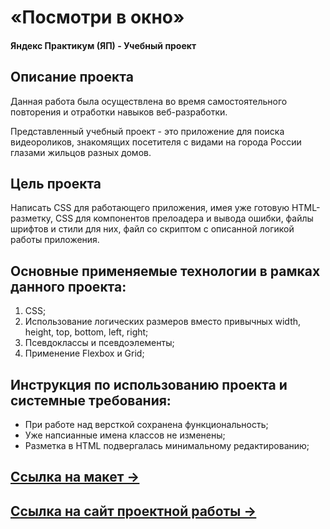 # «Посмотри в окно»
#### Яндекс Практикум (ЯП) - Учебный проект 

## Описание проекта
Данная работа была осуществлена во время самостоятельного повторения и отработки навыков веб-разработки.

Представленный учебный проект - это приложение для поиска видеороликов, знакомящих посетителя с видами на города России глазами жильцов разных домов. 

## Цель проекта
Написать CSS для работающего приложения, имея уже готовую HTML-разметку, CSS для компонентов прелоадера и вывода ошибки, файлы шрифтов и стили для них, файл со скриптом с описанной логикой работы приложения. 

## Основные применяемые технологии в рамках данного проекта:
  1. CSS;
  2. Использование логических размеров вместо привычных width, height, top, bottom, left, right;
  3. Псевдоклассы и псевдоэлементы;
  4. Применение Flexbox и Grid;

## Инструкция по использованию проекта и системные требования:
- При работе над версткой сохранена функциональность;
- Уже напсианные имена классов не изменены; 
- Разметка в HTML подвергалась минимальному редактированию;

## [Ссылка на макет &rarr;](https://www.figma.com/file/QHcvX1RsUI89CulRB7HLk6/%234-Посмотри-в-окно?node-id=0%3A1&t=tJOMMSaw5EIu481X-1)
## [Ссылка на сайт проектной работы &rarr;](https://olga-kozhevina.github.io/posmotri-v-okno/)